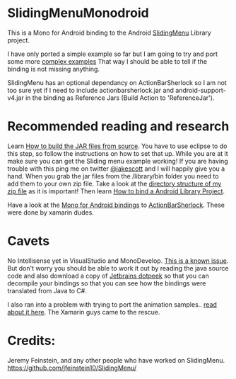 SlidingMenuMonodroid
===========================

This is a Mono for Android binding to the Android [SlidingMenu][2] Library project. 

I have only ported a simple example so far but I am going to try and port some more [complex examples][3] That way I should be able to tell if the binding is not missing anything.

SlidingMenu has an optional dependancy on ActionBarSherlock so I am not too sure yet if I need to include actionbarsherlock.jar and android-support-v4.jar in the binding as Reference Jars (Build Action to 'ReferenceJar'). 

Recommended reading and research
===========================

Learn [How to build the JAR files from source][6]. You have to use eclipse to do this step, so follow the instructions on how to set that up. While you are at it make sure you can get the Sliding menu example working! If you are having trouble with this ping me on twitter [@jakescott][8] and I will happily give you a hand. When you grab the jar files from the /library/bin folder you need to add them to your own zip file. Take a look at the [directory structure of my zip file][7] as it is important!
Then learn [How to bind a Android Library Project][1]. 

Have a look at the [Mono for Android bindings][4] to [ActionBarSherlock][5]. These were done by xamarin dudes.

Cavets
===========================

No Intellisense yet in VisualStudio and MonoDevelop. [This is a known issue][9]. But don't worry you should be able to work it out by reading the java source code and also download a copy of [Jetbrains dotpeek][10] so that you can decompile your bindings so that you can see how the bindings were translated from Java to C#.

I also ran into a problem with trying to port the animation samples.. [read about it here][11]. The Xamarin guys came to the rescue.


Credits:
===========================
Jeremy Feinstein, and any other people who have worked on SlidingMenu.
https://github.com/jfeinstein10/SlidingMenu/


[1]: http://docs.xamarin.com/Android/Guides/Advanced_Topics/Java_Integration_Overview/Binding_a_Java_Library_(.jar)#Android_Library_Projects
[2]: https://github.com/jfeinstein10/SlidingMenu/
[3]: https://github.com/jfeinstein10/SlidingMenu/tree/master/example/src/com/slidingmenu/example
[4]: https://github.com/xamarin/monodroid-samples/tree/master/ActionBarSherlock/ActionBarSherlock
[5]: http://actionbarsherlock.com
[6]: http://www.craigsprogramming.com/2012/07/actionbarsherlock-with-mono-for-android.html
[7]: https://github.com/superlogical/SlidingMenuMonodroid/raw/master/SlidingMenuBinding/Jars/SlidingMenu.zip     
[8]: http://twitter.com/jakescott
[9]: http://forums.xamarin.com/discussion/comment/2636#Comment_2636
[10]: http://www.jetbrains.com/decompiler/
[11]: http://forums.xamarin.com/discussion/878/slidingmenu-binding-error-missing-class-error-was-raised-while-reflecting-setbehindcanvastransforme#latest
